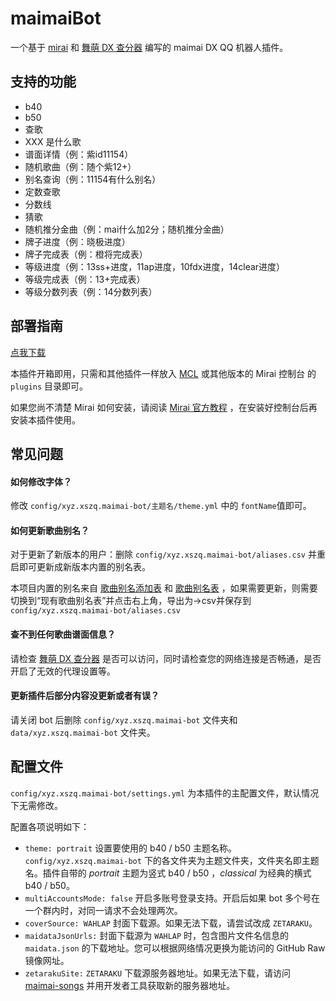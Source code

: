 # maimaiBot

一个基于 [mirai](https://github.com/mamoe/mirai) 和 [舞萌 DX 查分器](https://www.diving-fish.com/maimaidx/prober) 编写的 maimai DX QQ 机器人插件。

## 支持的功能

* b40
* b50
* 查歌
* XXX 是什么歌
* 谱面详情（例：紫id11154）
* 随机歌曲（例：随个紫12+）
* 别名查询（例：11154有什么别名）
* 定数查歌
* 分数线
* 猜歌
* 随机推分金曲（例：mai什么加2分；随机推分金曲）
* 牌子进度（例：晓极进度）
* 牌子完成表（例：橙将完成表）
* 等级进度（例：13ss+进度，11ap进度，10fdx进度，14clear进度）
* 等级完成表（例：13+完成表）
* 等级分数列表（例：14分数列表）

## 部署指南

[点我下载](https://github.com/xszqxszq/maimai-bot/releases/download/v1.3.1/maimai-bot-1.3.1.mirai.jar)

本插件开箱即用，只需和其他插件一样放入 [MCL](https://github.com/iTXTech/mcl-installer) 或其他版本的 Mirai 控制台 的 ```plugins``` 目录即可。

如果您尚不清楚 Mirai 如何安装，请阅读 [Mirai 官方教程](https://github.com/mamoe/mirai/blob/dev/docs/UserManual.md) ，在安装好控制台后再安装本插件使用。

## 常见问题

#### 如何修改字体？

修改 ```config/xyz.xszq.maimai-bot/主题名/theme.yml``` 中的 ```fontName```值即可。

#### 如何更新歌曲别名？

对于更新了新版本的用户：删除 `config/xyz.xszq.maimai-bot/aliases.csv` 并重启即可更新成新版本内置的别名表。

本项目内置的别名来自 [歌曲别名添加表](https://docs.qq.com/sheet/DWGNNYUdTT01PY2N1) 和 [歌曲别名表](https://docs.qq.com/sheet/DVnJUb0pYeXJxakVk) ，如果需要更新，则需要切换到“现有歌曲别名表”并点击右上角，导出为→csv并保存到 ```config/xyz.xszq.maimai-bot/aliases.csv```

#### 查不到任何歌曲谱面信息？

请检查 [舞萌 DX 查分器](https://www.diving-fish.com/maimaidx/prober) 是否可以访问，同时请检查您的网络连接是否畅通，是否开启了无效的代理设置等。

#### 更新插件后部分内容没更新或者有误？

请关闭 bot 后删除 ```config/xyz.xszq.maimai-bot``` 文件夹和 ```data/xyz.xszq.maimai-bot``` 文件夹。


## 配置文件

```config/xyz.xszq.maimai-bot/settings.yml``` 为本插件的主配置文件，默认情况下无需修改。

配置各项说明如下：
* `theme: portrait` 设置要使用的 b40 / b50 主题名称。`config/xyz.xszq.maimai-bot` 下的各文件夹为主题文件夹，文件夹名即主题名。插件自带的 *portrait* 主题为竖式 b40 / b50 ，*classical* 为经典的横式 b40 / b50。
* `multiAccountsMode: false` 开启多账号登录支持。开启后如果 bot 多个号在一个群内时，对同一请求不会处理两次。
* `coverSource: WAHLAP` 封面下载源。如果无法下载，请尝试改成 `ZETARAKU`。
* `maidataJsonUrls:` 封面下载源为 `WAHLAP` 时，包含图片文件名信息的 `maidata.json` 的下载地址。您可以根据网络情况更换为能访问的 GitHub Raw 镜像网址。
* `zetarakuSite:` `ZETARAKU` 下载源服务器地址。如果无法下载，请访问 [maimai-songs](https://maimai-songs.zetaraku.dev/) 并用开发者工具获取新的服务器地址。 